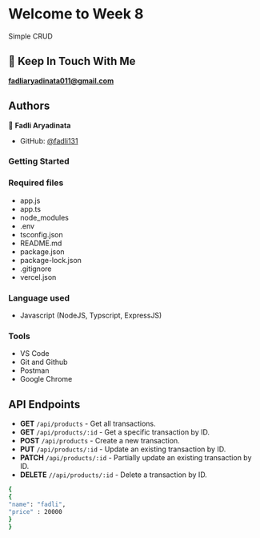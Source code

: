 # Welcome to Week 8
Simple CRUD 

## 👋 Keep In Touch With Me 
**fadliaryadinata011@gmail.com**

## Authors

👤 **Fadli Aryadinata**

- GitHub: [@fadli131](https://github.com/fadli131)

### Getting Started

### Required files
- app.js
- app.ts
- node_modules
- .env
- tsconfig.json
- README.md
- package.json
- package-lock.json
- .gitignore
- vercel.json

### Language used 
- Javascript (NodeJS, Typscript, ExpressJS)

### Tools
- VS Code
- Git and Github
- Postman
- Google Chrome

## API Endpoints

- **GET** `/api/products` - Get all transactions.
- **GET** `/api/products/:id` - Get a specific transaction by ID.
- **POST** `/api/products` - Create a new transaction.
- **PUT** `/api/products/:id` - Update an existing transaction by ID.
- **PATCH** `/api/products/:id` - Partially update an existing transaction by ID.
- **DELETE** `//api/products/:id` - Delete a transaction by ID.

```bash
{
{
"name": "fadli",
"price" : 20000
} 
}
```